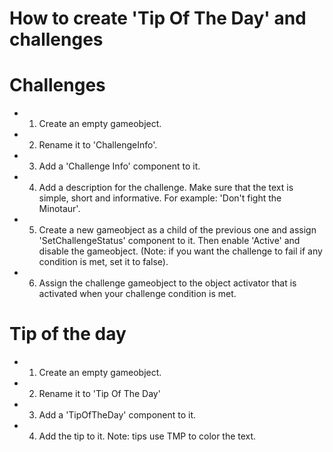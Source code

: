 # How to create 'Tip Of The Day' and challenges

# Challenges

* 1. Create an empty gameobject.
 
* 2. Rename it to 'ChallengeInfo'.
 
* 3. Add a 'Challenge Info' component to it.

* 4. Add a description for the challenge. Make sure that the text is simple, short and informative. For example: 'Don't fight the Minotaur'.

* 5. Create a new gameobject as a child of the previous one and assign 'SetChallengeStatus' component to it. Then enable 'Active' and disable the gameobject. (Note: if you want the challenge to fail if any condition is met, set it to false).

* 6. Assign the challenge gameobject to the object activator that is activated when your challenge condition is met.

# Tip of the day

* 1. Create an empty gameobject.
 
* 2. Rename it to 'Tip Of The Day'
 
* 3. Add a 'TipOfTheDay' component to it.
 
* 4. Add the tip to it. Note: tips use TMP to color the text.
